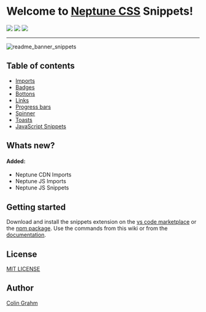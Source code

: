 # Welcome to [Neptune CSS](https://neptunecss.org) Snippets!

![](https://img.shields.io/github/v/tag/neptune-css/neptune-snippets?color=%2300AACC) ![](https://img.shields.io/npm/dm/@neptune-css/neptune-snippets?color=%2300AACC) ![](https://img.shields.io/npm/l/@neptune-css/neptune-snippets?color=%2300AACC) 

***

![readme_banner_snippets](https://github.com/neptune-css/neptune-snippets/assets/122671813/b6457f69-014c-4972-abf0-a46c26ac0fa8)

## Table of contents

- [Imports](https://github.com/neptune-css/neptune-snippets/wiki/Import-Neptune)
- [Badges](https://github.com/neptune-css/neptune-snippets/wiki/Badges)
- [Bottons](https://github.com/neptune-css/neptune-snippets/wiki/Buttons)
- [Links](https://github.com/neptune-css/neptune-snippets/wiki/Links)
- [Progress bars](https://github.com/neptune-css/neptune-snippets/wiki/Progress-bars)
- [Spinner](https://github.com/neptune-css/neptune-snippets/wiki/Spinner)
- [Toasts](https://github.com/neptune-css/neptune-snippets/wiki/Toasts)
- [JavaScript Snippets](https://github.com/neptune-css/neptune-snippets/wiki/JavaScript-Snippets)

## Whats new?

#### Added:

- Neptune CDN Imports
- Neptune JS Imports
- Neptune JS Snippets

## Getting started

Download and install the snippets extension on the [vs code marketplace](https://marketplace.visualstudio.com/items?itemName=NeptuneCSS.neptunecss-snippets) or the [npm package](https://www.npmjs.com/package/neptunecss-js). Use the commands from this wiki or from the [documentation](https://neptune-css.gitbook.io/neptune-css-docs/vs-code-snippets).

## License

[MIT LICENSE](https://github.com/neptune-css/neptune-snippets/blob/main/LICENSE)

## Author

[Colin Grahm](https://github.com/CGWebDev2003)
